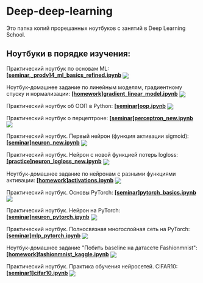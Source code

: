 # Deep-deep-learning

Это папка копий прорешанных ноутбуков с занятий в Deep Learning School.

## Ноутбуки в порядке изучения:

Практический ноутбук по основам ML: [**[seminar,_prodv]4_ml_basics_refined.ipynb**](./[seminar,_prodv]4_ml_basics_refined.ipynb) [<img src="https://colab.research.google.com/assets/colab-badge.svg" align="center">](https://colab.research.google.com/github/bulinayas/Deep-deep-learning/blob/main/%5Bseminar%2C_prodv%5D4_ml_basics_refined.ipynb)

Ноутбук-домашнее задание по линейным моделям, градиентному спуску и нормализации: [**[homework]gradient_linear_model.ipynb**](./[homework]gradient_linear_model.ipynb) [<img src="https://colab.research.google.com/assets/colab-badge.svg" align="center">](https://colab.research.google.com/github/bulinayas/Deep-deep-learning/blob/main/%5Bhomework%5Dgradient_linear_model.ipynb#scrollTo=EvkV_R3vzl_m) 

Практический ноутбук об ООП в Python: [**[seminar]oop.ipynb**](./[seminar]oop.ipynb) [<img src="https://colab.research.google.com/assets/colab-badge.svg" align="center">](https://colab.research.google.com/github/bulinayas/Deep-deep-learning/blob/main/%5Bseminar%5Doop.ipynb)

Практический ноутбук о перцептроне: [**[seminar]perceptron_new.ipynb**](./[seminar]perceptron_new.ipynb) [<img src="https://colab.research.google.com/assets/colab-badge.svg" align="center">](https://colab.research.google.com/github/bulinayas/Deep-deep-learning/blob/main/%5Bseminar%5Dperceptron_new.ipynb)

Практический ноутбук. Первый нейрон (функция активации sigmoid): [**[seminar]neuron_new.ipynb**](./[seminar]neuron_new.ipynb) [<img src="https://colab.research.google.com/assets/colab-badge.svg" align="center">](https://colab.research.google.com/github/bulinayas/Deep-deep-learning/blob/main/%5Bseminar%5Dneuron_new.ipynb)  

Практический ноутбук. Нейрон с новой функцией потерь logloss: [**[practice]neuron_logloss_new.ipynb**](./[practice]neuron_logloss_new.ipynb) [<img src="https://colab.research.google.com/assets/colab-badge.svg" align="center">](https://colab.research.google.com/github/bulinayas/Deep-deep-learning/blob/main/%5Bpractice%5Dneuron_logloss_new.ipynb)  

Ноутбук-домашнее задание по нейронам с разными функциями активации: [**[homework]activations.ipynb**](./[homework]activations.ipynb) [<img src="https://colab.research.google.com/assets/colab-badge.svg" align="center">](https://colab.research.google.com/github/bulinayas/Deep-deep-learning/blob/main/%5Bhomework%5Dactivations.ipynb)  
 
Практический ноутбук. Основы PyTorch: [**[seminar]pytorch_basics.ipynb**](./[seminar]pytorch_basics.ipynb) [<img src="https://colab.research.google.com/assets/colab-badge.svg" align="center">](https://colab.research.google.com/github/bulinayas/Deep-deep-learning/blob/main/%5Bseminar%5Dpytorch_basics.ipynb)  

Практический ноутбук. Нейрон на PyTorch: [**[seminar]neuron_pytorch.ipynb**](./[seminar]neuron_pytorch.ipynb) [<img src="https://colab.research.google.com/assets/colab-badge.svg" align="center">](https://colab.research.google.com/github/bulinayas/Deep-deep-learning/blob/main/%5Bseminar%5Dneuron_pytorch.ipynb)  

Практический ноутбук. Полносвязная многослойная сеть на PyTorch: [**[seminar]mlp_pytorch.ipynb**](./[seminar]mlp_pytorch.ipynb) [<img src="https://colab.research.google.com/assets/colab-badge.svg" align="center">](https://colab.research.google.com/github/bulinayas/Deep-deep-learning/blob/main/%5Bseminar%5Dmlp_pytorch.ipynb)  

Ноутбук-домашнее задание "Побить baseline на датасете Fashionmnist": [**[homework]fashionmnist_kaggle.ipynb**](./[homework]fashionmnist_kaggle.ipynb) [<img src="https://colab.research.google.com/assets/colab-badge.svg" align="center">](https://colab.research.google.com/github/bulinayas/Deep-deep-learning/blob/main/%5Bhomework%5Dfashionmnist_kaggle.ipynb)  

Практический ноутбук. Практика обучения нейросетей. CIFAR10: [**[seminar1]cifar10.ipynb**](./[seminar1]cifar10.ipynb) [<img src="https://colab.research.google.com/assets/colab-badge.svg" align="center">](https://colab.research.google.com/drive/1ha0Epd3GW1aaJ2x5o-4_T1NQ8zlVC3R3#scrollTo=kRuFMmwvf4id)  
